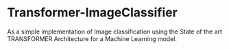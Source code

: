 # Transformer-ImageClassifier
As  a simple implementation of Image classification using the State of the art TRANSFORMER  Architecture for a Machine Learning model.
